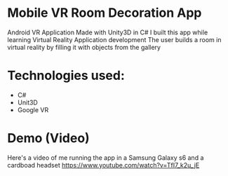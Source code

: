 # Mobile VR Room Decoration App
Android VR Application Made with Unity3D in C#
I built this app while learning Virtual Reality Application development
The user builds a room in virtual reality by filling it with objects from the gallery
# Technologies used:
* C#
* Unit3D
* Google VR
# Demo (Video)
Here's a video of me running the app in a Samsung Galaxy s6 and a cardboad headset
https://www.youtube.com/watch?v=TfI7_k2u_jE
